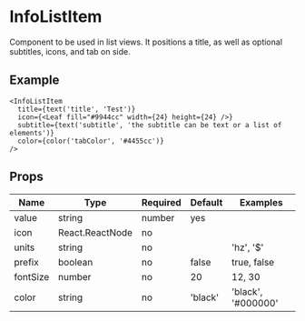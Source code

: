 # InfoListItem

Component to be used in list views. It positions a title, as well as optional subtitles, icons, and tab on side.

## Example
```
<InfoListItem
  title={text('title', 'Test')}
  icon={<Leaf fill="#9944cc" width={24} height={24} />}
  subtitle={text('subtitle', 'the subtitle can be text or a list of elements')}
  color={color('tabColor', '#4455cc')}
/>
```

## Props

| Name     | Type            | Required | Default | Examples           |
|----------|-----------------|----------|---------|--------------------|
| value    | string | number | yes      |         | 123, 'on'          |
| icon     | React.ReactNode | no       |         | <MyIcon />         |
| units    | string          | no       |         | 'hz', '$'          |
| prefix   | boolean         | no       | false   | true, false        |
| fontSize | number          | no       | 20      | 12, 30             |
| color    | string          | no       | 'black' | 'black', '#000000' |
